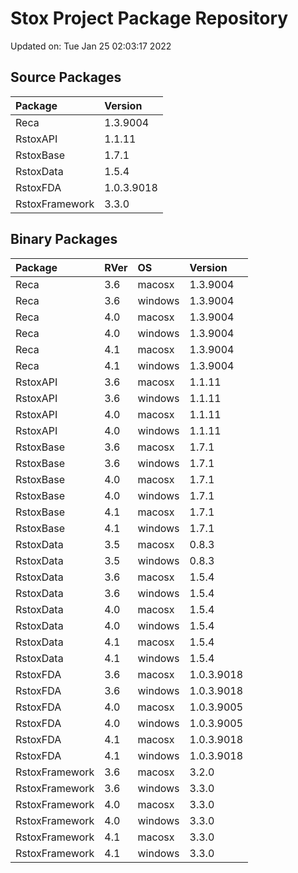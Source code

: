 # Stox Project Package Repository


Updated on: Tue Jan 25 02:03:17 2022
## Source Packages

|Package        |Version    |
|:--------------|:----------|
|Reca           |1.3.9004   |
|RstoxAPI       |1.1.11     |
|RstoxBase      |1.7.1      |
|RstoxData      |1.5.4      |
|RstoxFDA       |1.0.3.9018 |
|RstoxFramework |3.3.0      |

## Binary Packages

|Package        |RVer |OS      |Version    |
|:--------------|:----|:-------|:----------|
|Reca           |3.6  |macosx  |1.3.9004   |
|Reca           |3.6  |windows |1.3.9004   |
|Reca           |4.0  |macosx  |1.3.9004   |
|Reca           |4.0  |windows |1.3.9004   |
|Reca           |4.1  |macosx  |1.3.9004   |
|Reca           |4.1  |windows |1.3.9004   |
|RstoxAPI       |3.6  |macosx  |1.1.11     |
|RstoxAPI       |3.6  |windows |1.1.11     |
|RstoxAPI       |4.0  |macosx  |1.1.11     |
|RstoxAPI       |4.0  |windows |1.1.11     |
|RstoxBase      |3.6  |macosx  |1.7.1      |
|RstoxBase      |3.6  |windows |1.7.1      |
|RstoxBase      |4.0  |macosx  |1.7.1      |
|RstoxBase      |4.0  |windows |1.7.1      |
|RstoxBase      |4.1  |macosx  |1.7.1      |
|RstoxBase      |4.1  |windows |1.7.1      |
|RstoxData      |3.5  |macosx  |0.8.3      |
|RstoxData      |3.5  |windows |0.8.3      |
|RstoxData      |3.6  |macosx  |1.5.4      |
|RstoxData      |3.6  |windows |1.5.4      |
|RstoxData      |4.0  |macosx  |1.5.4      |
|RstoxData      |4.0  |windows |1.5.4      |
|RstoxData      |4.1  |macosx  |1.5.4      |
|RstoxData      |4.1  |windows |1.5.4      |
|RstoxFDA       |3.6  |macosx  |1.0.3.9018 |
|RstoxFDA       |3.6  |windows |1.0.3.9018 |
|RstoxFDA       |4.0  |macosx  |1.0.3.9005 |
|RstoxFDA       |4.0  |windows |1.0.3.9005 |
|RstoxFDA       |4.1  |macosx  |1.0.3.9018 |
|RstoxFDA       |4.1  |windows |1.0.3.9018 |
|RstoxFramework |3.6  |macosx  |3.2.0      |
|RstoxFramework |3.6  |windows |3.3.0      |
|RstoxFramework |4.0  |macosx  |3.3.0      |
|RstoxFramework |4.0  |windows |3.3.0      |
|RstoxFramework |4.1  |macosx  |3.3.0      |
|RstoxFramework |4.1  |windows |3.3.0      |
